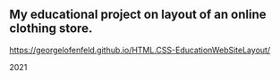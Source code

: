 ## My educational project on layout of an online clothing store.

https://georgelofenfeld.github.io/HTML.CSS-EducationWebSiteLayout/

2021
